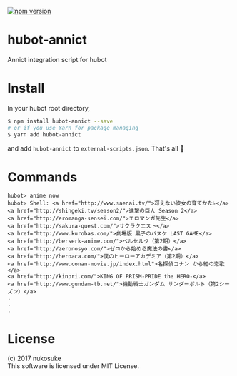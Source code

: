 [![npm version](https://badge.fury.io/js/hubot-annict.svg)](https://badge.fury.io/js/hubot-annict)
# hubot-annict
Annict integration script for hubot

# Install
In your hubot root directory,
```sh
$ npm install hubot-annict --save
# or if you use Yarn for package managing
$ yarn add hubot-annict
```
and add `hubot-annict` to `external-scripts.json`. That's all :tada:

# Commands

```
hubot> anime now
hubot> Shell: <a href="http://www.saenai.tv/">冴えない彼女の育てかた♭</a>
<a href="http://shingeki.tv/season2/">進撃の巨人 Season 2</a>
<a href="http://eromanga-sensei.com/">エロマンガ先生</a>
<a href="http://sakura-quest.com/">サクラクエスト</a>
<a href="http://www.kurobas.com/">劇場版 黒子のバスケ LAST GAME</a>
<a href="http://berserk-anime.com/">ベルセルク（第2期）</a>
<a href="http://zeronosyo.com/">ゼロから始める魔法の書</a>
<a href="http://heroaca.com/">僕のヒーローアカデミア（第2期）</a>
<a href="http://www.conan-movie.jp/index.html">名探偵コナン から紅の恋歌</a>
<a href="http://kinpri.com/">KING OF PRISM-PRIDE the HERO-</a>
<a href="http://www.gundam-tb.net/">機動戦士ガンダム サンダーボルト（第2シーズン）</a>
.
.
.
```

# License
(c) 2017 nukosuke  
This software is licensed under MIT License.
